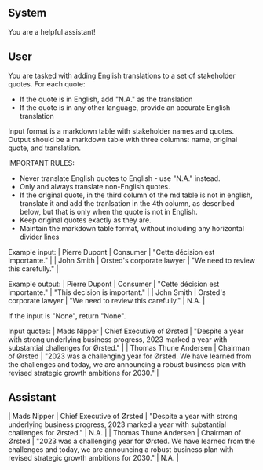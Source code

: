 ## System

You are a helpful assistant!

## User


You are tasked with adding English translations to a set of stakeholder quotes. For each quote:
- If the quote is in English, add "N.A." as the translation
- If the quote is in any other language, provide an accurate English translation

Input format is a markdown table with stakeholder names and quotes.
Output should be a markdown table with three columns: name, original quote, and translation.

IMPORTANT RULES:
- Never translate English quotes to English - use "N.A." instead.
- Only and always translate non-English quotes.
- If the original quote, in the third column of the md table is not in english, translate it and add the tranlsation in the 4th column, as described below, but that is only when the quote is not in English.
- Keep original quotes exactly as they are.
- Maintain the markdown table format, without including any horizontal divider lines

Example input:
| Pierre Dupont | Consumer | "Cette décision est importante." |
| John Smith | Orsted's corporate lawyer | "We need to review this carefully." |

Example output:
| Pierre Dupont | Consumer | "Cette décision est importante." | "This decision is important." |
| John Smith | Orsted's corporate lawyer | "We need to review this carefully." | N.A. |

If the input is "None", return "None".

Input quotes:
| Mads Nipper | Chief Executive of Ørsted | "Despite a year with strong underlying business progress, 2023 marked a year with substantial challenges for Ørsted." |
| Thomas Thune Andersen | Chairman of Ørsted | "2023 was a challenging year for Ørsted. We have learned from the challenges and today, we are announcing a robust business plan with revised strategic growth ambitions for 2030." |
        

## Assistant

| Mads Nipper | Chief Executive of Ørsted | "Despite a year with strong underlying business progress, 2023 marked a year with substantial challenges for Ørsted." | N.A. |
| Thomas Thune Andersen | Chairman of Ørsted | "2023 was a challenging year for Ørsted. We have learned from the challenges and today, we are announcing a robust business plan with revised strategic growth ambitions for 2030." | N.A. |

